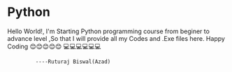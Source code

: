 # Python
Hello World!,
             I'm Starting Python programming course from beginer to advance level ,So that I will provide all my Codes and .Exe files here. Happy Coding 😊😊😊😊😊
             💻💻💻💻💻💻
             
             
             
             
             
             ----Ruturaj Biswal(Azad)
